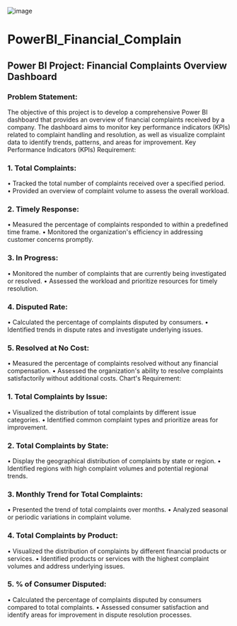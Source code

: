 ![image](https://github.com/charliethomasct82/PowerBI_Financial_Complain/assets/93368865/7ed1a6ce-7e7f-4dfe-9873-4f08ad360c7a)


# PowerBI_Financial_Complain
## Power BI Project: Financial Complaints Overview Dashboard
### Problem Statement:
The objective of this project is to develop a comprehensive Power BI dashboard that provides an overview of financial complaints received by a company. The dashboard aims to monitor key performance indicators (KPIs) related to complaint handling and resolution, as well as visualize complaint data to identify trends, patterns, and areas for improvement.
Key Performance Indicators (KPIs) Requirement:
### 1.	Total Complaints:
•	Tracked the total number of complaints received over a specified period.
•	Provided an overview of complaint volume to assess the overall workload.
### 2.	Timely Response:
•	Measured the percentage of complaints responded to within a predefined time frame.
•	Monitored the organization's efficiency in addressing customer concerns promptly.
### 3.	In Progress:
•	Monitored the number of complaints that are currently being investigated or resolved.
•	Assessed the workload and prioritize resources for timely resolution.
### 4.	Disputed Rate:
•	Calculated the percentage of complaints disputed by consumers.
•	Identified trends in dispute rates and investigate underlying issues.
### 5.	Resolved at No Cost:
•	Measured the percentage of complaints resolved without any financial compensation.
•	Assessed the organization's ability to resolve complaints satisfactorily without additional costs.
Chart's Requirement:
### 1.	Total Complaints by Issue:
•	Visualized the distribution of total complaints by different issue categories.
•	Identified common complaint types and prioritize areas for improvement.
### 2.	Total Complaints by State:
•	Display the geographical distribution of complaints by state or region.
•	Identified regions with high complaint volumes and potential regional trends.
### 3.	Monthly Trend for Total Complaints:
•	Presented the trend of total complaints over months.
•	Analyzed seasonal or periodic variations in complaint volume.
### 4.	Total Complaints by Product:
•	Visualized the distribution of complaints by different financial products or services.
•	Identified products or services with the highest complaint volumes and address underlying issues.
### 5.	% of Consumer Disputed:
•	Calculated the percentage of complaints disputed by consumers compared to total complaints.
•	Assessed consumer satisfaction and identify areas for improvement in dispute resolution processes.

